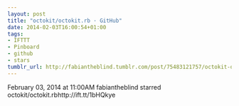```yaml
---
layout: post
title: "octokit/octokit.rb · GitHub"
date: 2014-02-03T16:00:54+01:00
tags:
- IFTTT
- Pinboard
- github
- stars
tumblr_url: http://fabiantheblind.tumblr.com/post/75483121757/octokit-octokit-rb-github
---
```

February 03, 2014 at 11:00AM
fabiantheblind starred octokit/octokit.rbhttp://ift.tt/1bHQkye
